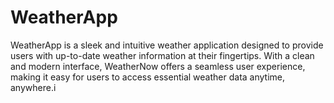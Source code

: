 # WeatherApp
WeatherApp is a sleek and intuitive weather application designed to provide users with up-to-date weather information at their fingertips. With a clean and modern interface, WeatherNow offers a seamless user experience, making it easy for users to access essential weather data anytime, anywhere.i
